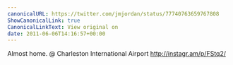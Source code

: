 ```yaml
---
canonicalURL: https://twitter.com/jmjordan/status/77740763659767808
ShowCanonicalLink: true
CanonicalLinkText: View original on
date: 2011-06-06T14:16:57+00:00
---
```

Almost home.  @ Charleston International Airport http://instagr.am/p/FStq2/